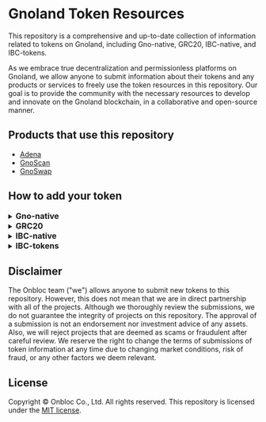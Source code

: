 # Gnoland Token Resources

This repository is a comprehensive and up-to-date collection of information related to tokens on Gnoland, including Gno-native, GRC20, IBC-native, and IBC-tokens.

As we embrace true decentralization and permissionless platforms on Gnoland, we allow anyone to submit information about their tokens and any products or services to freely use the token resources in this repository. Our goal is to provide the community with the necessary resources to develop and innovate on the Gnoland blockchain, in a collaborative and open-source manner.

## Products that use this repository

- [Adena](https://adena.app/)
- [GnoScan](https://gnoscan.io/)
- [GnoSwap](https://beta.gnoswap.io/)

## How to add your token

<details>
  <summary><h2 style='display: inline; font-size: 16px'>Gno-native</h2></summary>

1. Fork this repo to your own GitHub account
2. Clone your fork and create a new branch

   ```shell
   git clone git@GitHub.com:<YOUR_ACCOUNT>/gno-token-resource.git
   cd gno-token-resource
   git branch <BRANCH_NAME>
   git checkout <BRANCH_NAME>
   ```

3. Add information about your token to be displayed

   - Required information:
     - `id`: The id of your token. This must be unique value
     - `name`: The name of your token to be displayed. Please capitalize the first letter.
     - `denom`: The denom of your token.
     - `symbol`: The abbreviation of your token's name, AKA the ticker. Please capitalize all letters.
     - `decimals`: The decimals of your token.
     - `chain_id`: The chain ID of your token.
     - `description`: A description of your token. You can write up to 1,500 letters.
     - `website_url`: The Website URL of your token.
     - `twitter_url`: The Twitter URL of your token.
     - `discord_url`: The Discord URL of your token.
     - `docs_url`: The Docs URL of your token.
     - `image`: The location of the image of your token.
       - Use the `svg` format and set the file's name as <YOUR-TOKEN-SYMBOL.svg>
       - Add the image file in `/gno-native/images` folder.

4. Add the token information to `/gno-native/{CHAIN_ID}.json`

---

```json
// An example with Gnoland
// {CHAIN_ID}.json file located in /gno-native/
[
  {
    "id": "gnot",
    "name": "Gnoland",
    "denom": "ugnot",
    "symbol": "GNOT",
    "decimals": 6,
    "chain_id": "test4",
    "description": "Gno.land is a layer-1 blockchain that integrates a series of cutting-edge technologies, including Tendermint2, GnoVM, the Proof-of-Contribution consensus mechanism, on-chain governance through a new DAO framework with support for sub-DAOs, and a unique licensing model that enables built-in monetization of open-source code.",
    "website_url": "https://gno.land/",
    "twitter_url": "https://x.com/_gnoland",
    "discord_url": "https://discord.gg/CMHMzbjNxv",
    "docs_url": "https://docs.gno.land",
    "image": "/gno-native/images/gnot.svg"
  }
]
```

1. Commit and push to your forked repo

   ```shell
   git add -A
   git commit -m “Add <YOUR-TOKEN-SYMBOL>”
   git push origin <BRANCH_NAME>
   ```

2. Make a pull request from your forked repo to `main`
</details>

<details>
  <summary><h2 style='display: inline; font-size: 16px'>GRC20</h2></summary>

1. Fork this repo to your own GitHub account
2. Clone your fork and create a new branch

   ```shell
   git clone git@GitHub.com:<YOUR_ACCOUNT>/gno-token-resource.git
   cd gno-token-resource
   git branch <BRANCH_NAME>
   git checkout <BRANCH_NAME>
   ```

3. Add information about your token to be displayed

   - Required information:
     - `name`: The name of your token to be displayed. Please capitalize the first letter.
     - `pkg_path`: The package path of your GRC20 realm.
     - `symbol`: The abbreviation your token's name, AKA the ticker. Please capitalize all letters.
     - `decimals`: The decimals of your token.
     - `chain_id`: The chain ID of your token.
     - `description`: A description of your token. You can write up to 1,500 letters.
     - `website_url`: The Website URL of your token.
     - `twitter_url`: The Twitter URL of your token.
     - `discord_url`: The Discord URL of your token.
     - `docs_url`: The Docs URL of your token.
     - `image`: The location of the image of your token.
       - Use the `svg` format and set the file's name to <YOUR-TOKEN-SYMBOL.svg>
       - Add the image file in `/grc20/images` folder.

4. Add the token information to `/grc20/{CHAIN_ID}.json`

---

```json
// An example with Foo
// {CHAIN_ID}.json file located in /grc20/
[
  {
    "name": "Foo",
    "pkg_path": "gno.land/r/demo/foo20",
    "symbol": "FOO",
    "decimals": 4,
    "chain_id": "test4",
    "description": "Foo is a test realm of GRC20",
    "website_url": "https://foo.com",
    "twitter_url": "",
    "discord_url": "",
    "docs_url": "",
    "image": "/grc20/images/foo.svg"
  }
]
```

1. Commit and push to your forked repo

   ```shell
   git add -A
   git commit -m “Add <YOUR-TOKEN-SYMBOL>”
   git push origin <BRANCH_NAME>
   ```

2. Make a pull request from your forked repo to `main`
</details>

<details>
  <summary><h2 style='display: inline; font-size: 16px'>IBC-native</h2></summary>

1. Fork this repo to your own GitHub account
2. Clone your fork and create a new branch

   ```shell
   git clone git@GitHub.com:<YOUR_ACCOUNT>/gno-token-resource.git
   cd gno-token-resource
   git branch <BRANCH_NAME>
   git checkout <BRANCH_NAME>
   ```

3. Add information about your token to be displayed

   - Required information:
     - `name`: The name of your token to be displayed. Please capitalize the first letter.
     - `denom`: The denom of your token.
     - `chain`: The origin chain that the token was issued from.
     - `symbol`: The abbreviation your token's name, AKA the ticker. Please capitalize all letters.
     - `decimals`: The decimals of your token.
     - `description`: A description of your token. You can write up to 1,500 letters.
     - `website_url`: The Website URL of your token.
     - `twitter_url`: The Twitter URL of your token.
     - `discord_url`: The Discord URL of your token.
     - `docs_url`: The Docs URL of your token.
     - `image`: The location of the image of your token.
       - Use the `svg` format and set the file's name to <YOUR-TOKEN-SYMBOL.svg>
       - Add the image file in `/ibc-native/images` folder.

4. Add the token information to `/ibc-native/{CHAIN_ID}.json`

---

```json
// An example with Cosmos
// {CHAIN_ID}.json file located in /ibc-native/
[
  {
    "name": "Cosmos",
    "denom": "uatom",
    "chain_id": "test4",
    "symbol": "ATOM",
    "decimals": 6,
    "description": "The ATOM token is the native token of the Cosmos Hub. In return for securing the Hub's services by staking ATOM, transaction fees and staking rewards are distributed to the Cosmos Hub.",
    "website_url": "https://cosmos.network/",
    "twitter_url": "",
    "discord_url": "",
    "docs_url": "",
    "image": "/ibc-native/images/atom.svg"
  }
]
```

1. Commit and push to your forked repo

   ```shell
   git add -A
   git commit -m “Add <YOUR-TOKEN-SYMBOL>”
   git push origin <BRANCH_NAME>
   ```

2. Make a pull request from your forked repo to `main`
</details>

<details>
  <summary><h2 style='display: inline; font-size: 16px'>IBC-tokens</h2></summary>

1. Fork this repo to your own GitHub account
2. Clone your fork and create a new branch

   ```shell
   git clone git@GitHub.com:<YOUR_ACCOUNT>/gno-token-resource.git
   cd gno-token-resource
   git branch <BRANCH_NAME>
   git checkout <BRANCH_NAME>
   ```

3. Add information about your token to be displayed

   - Required information:
     - `denom`: The denom of your token.
     - `chain_id`: The chain ID of your token.
     - `origin_chain`: The origin chain that your token was issued from.
     - `origin_denom`: The origin denom of your token.
     - `origin_type`: The origin type of your token (staking, native, pool, ibc, bridge, cw20, or erc20).
     - `symbol`: The abbreviation your token's name, AKA the ticker. Please capitalize all letters.
     - `decimals`: The decimals of your token.
     - `path`: The path way that your IBC token has traveled through from the origin chain.
     - `channel`: The channel of the chain that your IBC token is currently on.
     - `port`: The port of your IBC token.
     - `image`: The location of the image of your token.
       - Use the `svg` format and set the file's name to <YOUR-TOKEN-SYMBOL.svg>
       - Add the image file in `/ibc-tokens/images` folder.

4. Add the token information to `/ibc-tokens/{CHAIN_ID}.json`

---

```json
// An example with Cosmos
// {CHAIN_ID}.json file located in /ibc-tokens/
[
  {
    "denom": "ibc/27394FB092D2ECCD56123C74F36E4C1F926001CEADA9CA97EA622B25F41E5EB2",
    "denom": "test4",
    "origin_chain": "cosmos",
    "origin_denom": "uatom",
    "origin_type": "native",
    "symbol": "ATOM",
    "decimals": 6,
    "path": "cosmos>osmosis", //The IBC Atom token is on the Osmosis chain
    "channel": "channel-0", //A channel of the Osmosis chain
    "port": "transfer",
    "image": "/ibc-tokens/images/atom.svg" //Optional
  }
]
```

5. Commit and push to your forked repo

   ```shell
   git add -A
   git commit -m “Add <YOUR-TOKEN-SYMBOL>”
   git push origin <BRANCH_NAME>
   ```

6. Make a pull request from your forked repo to `main`
</details>

## Disclaimer

The Onbloc team ("we") allows anyone to submit new tokens to this repository. However, this does not mean that we are in direct partnership with all of the projects. Although we thoroughly review the submissions, we do not guarantee the integrity of projects on this repository. The approval of a submission is not an endorsement nor investment advice of any assets. Also, we will reject projects that are deemed as scams or fraudulent after careful review. We reserve the right to change the terms of submissions of token information at any time due to changing market conditions, risk of fraud, or any other factors we deem relevant.

## License

Copyright © Onbloc Co., Ltd. All rights reserved. This repository is licensed under the [MIT license](https://GitHub.com/onbloc/gno-token-resource/blob/main/LICENSE).
